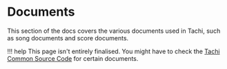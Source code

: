 # Documents

This section of the docs covers the various documents used in Tachi, such as song documents and score documents.

!!! help
	This page isn't entirely finalised. You might have to check the [Tachi Common Source Code](https://github.com/TNG-dev/Tachi/tree/develop/common) for certain documents.


